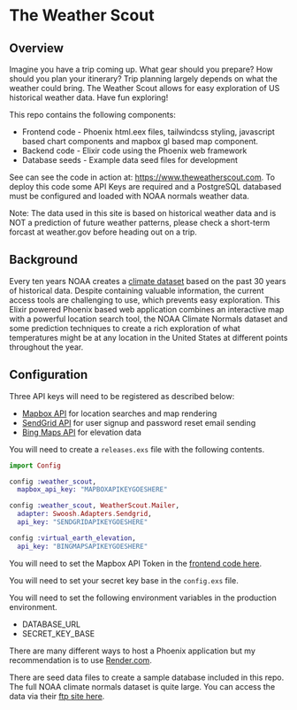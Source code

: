 # The Weather Scout

## Overview

Imagine you have a trip coming up. What gear should you prepare? How should you plan your itinerary? Trip planning largely depends on what the weather could bring. The Weather Scout allows for easy exploration of US historical weather data. Have fun exploring! 

This repo contains the following components:
* Frontend code - Phoenix html.eex files, tailwindcss styling, javascript based chart components and mapbox gl based map component.
* Backend code - Elixir code using the Phoenix web framework
* Database seeds - Example data seed files for development

See can see the code in action at: https://www.theweatherscout.com. To deploy this code some API Keys are required and a PostgreSQL databased must be configured and loaded with NOAA normals weather data.

Note: The data used in this site is based on historical weather data and is NOT a prediction of future weather patterns, please check a short-term forcast at weather.gov before heading out on a trip.   

## Background

Every ten years NOAA creates a [climate dataset](https://www.ncdc.noaa.gov/data-access/land-based-station-data/land-based-datasets/climate-normals/1981-2010-normals-data) based on the past 30 years of historical data. Despite containing valuable information, the current access tools are challenging to use, which prevents easy exploration. This Elixir powered Phoenix based web application combines an interactive map with a powerful location search tool, the NOAA Climate Normals dataset and some prediction techniques to create a rich exploration of what temperatures might be at any location in the United States at different points throughout the year.

## Configuration

Three API keys will need to be registered as described below:
* [Mapbox API](https://docs.mapbox.com/help/getting-started/access-tokens/) for location searches and map rendering
* [SendGrid API](https://sendgrid.com/solutions/email-api/) for user signup and password reset email sending
* [Bing Maps API](https://www.microsoft.com/en-us/maps/create-a-bing-maps-key) for elevation data

You will need to create a `releases.exs` file with the following contents.

```elixir
import Config

config :weather_scout,
  mapbox_api_key: "MAPBOXAPIKEYGOESHERE"

config :weather_scout, WeatherScout.Mailer,
  adapter: Swoosh.Adapters.Sendgrid,
  api_key: "SENDGRIDAPIKEYGOESHERE"

config :virtual_earth_elevation,
  api_key: "BINGMAPSAPIKEYGOESHERE"
```

You will need to set the Mapbox API Token in the [frontend code here](https://github.com/tnederlof/weatherscout/blob/main/assets/js/mapbox/mapboxgl.js#L9).

You will need to set your secret key base in the `config.exs` file.

You will need to set the following environment variables in the production environment.
* DATABASE_URL
* SECRET_KEY_BASE

There are many different ways to host a Phoenix application but my recommendation is to use [Render.com](https://render.com/docs/deploy-phoenix).

There are seed data files to create a sample database included in this repo. The full NOAA climate normals dataset is quite large. You can access the data via their [ftp site here](ftp://ftp.ncdc.noaa.gov/pub/data/normals/1981-2010/).


